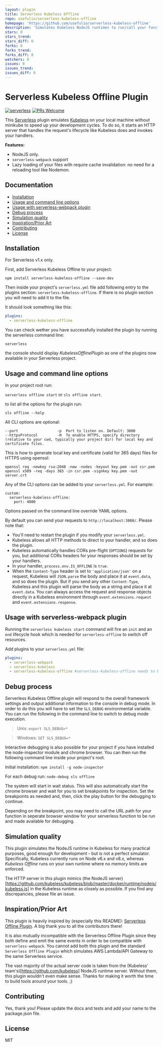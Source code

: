 ```yaml
---
layout: plugin
title: Serverless Kubeless Offline
repo: usefulio/serverless-kubeless-offline
homepage: 'https://github.com/usefulio/serverless-kubeless-offline'
description: 'Simulates Kubeless NodeJS runtimes to run/call your functions offline using the Serverless Framework.'
stars: 0
stars_trend: 
stars_diff: 0
forks: 0
forks_trend: 
forks_diff: 0
watchers: 0
issues: 0
issues_trend: 
issues_diff: 0
---
```



# Serverless Kubeless Offline Plugin

[![serverless](http://public.serverless.com/badges/v3.svg)](http://www.serverless.com)
[![PRs Welcome](https://img.shields.io/badge/PRs-welcome-brightgreen.svg)](#contributing)

This [Serverless](https://github.com/serverless/serverless) plugin emulates [Kubeless](https://kubeless.io) on your local machine without minikube to speed up your development cycles.
To do so, it starts an HTTP server that handles the request's lifecycle like Kubeless does and invokes your handlers.

**Features:**

* NodeJS only.
* `serverless-webpack` support
* Lazy loading of your files with require cache invalidation: no need for a reloading tool like Nodemon.

## Documentation

* [Installation](#installation)
* [Usage and command line options](#usage-and-command-line-options)
* [Usage with serverless-webpack plugin](#usage-with-serverless-webpack-plugin)
* [Debug process](#debug-process)
* [Simulation quality](#simulation-quality)
* [Inspiration/Prior Art](#inspiration-prior-art)
* [Contributing](#contributing)
* [License](#license)

## Installation

For Serverless v1.x only.

First, add Serverless Kubeless Offline to your project:

`npm install serverless-kubeless-offline --save-dev`

Then inside your project's `serverless.yml` file add following entry to the plugins section: `serverless-kubeless-offline`. If there is no plugin section you will need to add it to the file.

It should look something like this:

```YAML
plugins:
  - serverless-kubeless-offline
```

You can check wether you have successfully installed the plugin by running the serverless command line:

`serverless`

the console should display _KubelessOfflinePlugin_ as one of the plugins now available in your Serverless project.

## Usage and command line options

In your project root run:

`serverless offline start` or `sls offline start`.

to list all the options for the plugin run:

`sls offline --help`

All CLI options are optional:

```
--port                  -p  Port to listen on. Default: 3000
--httpsProtocol         -H  To enable HTTPS, specify directory (relative to your cwd, typically your project dir) for local key and certificate files.
```

This is how to generate local key and certificate (valid for 365 days) files for HTTPS using openssl:

```
openssl req -newkey rsa:2048 -new -nodes -keyout key.pem -out csr.pem
openssl x509 -req -days 365 -in csr.pem -signkey key.pem -out server.crt
```

Any of the CLI options can be added to your `serverless.yml`. For example:

```
custom:
  serverless-kubeless-offline:
    port: 4000
```

Options passed on the command line override YAML options.

By default you can send your requests to `http://localhost:3000/`. Please note that:

* You'll need to restart the plugin if you modify your `serverless.yml`.
* Kubeless allows all HTTP methods to direct to your handler, and so does the plugin.
* Kubeless automatically handles CORs pre-flight (`OPTIONS`) requests for you, but additional CORs headers for your responses should be set by your handlers.
* In your handler, `process.env.IS_OFFLINE` is `true`.
* When the `Content-Type` header is set to `'application/json'` on a request, Kubeless will `JSON.parse` the body and place it at `event.data`, and so does the plugin.
  But if you send any other `Content-Type`, Kubeless and this plugin will parse the body as a string and place it at `event.data`. You can always access the request and response objects directly in a Kubeless environment through `event.extensions.request` and `event.extensions.response`.

## Usage with serverless-webpack plugin

Running the `serverless kubeless start` command will fire an `init` and an `end` lifecycle hook which is needed for `serverless-offline` to switch off resources.

Add plugins to your `serverless.yml` file:

```yaml
plugins:
  - serverless-webpack
  - serverless-kubeless
  - serverless-kubeless-offline #serverless-kubeless-offline needs to be last in the list
```

## Debug process

Serverless Kubeless Offline plugin will respond to the overall framework settings and output additional information to the console in debug mode. In order to do this you will have to set the `SLS_DEBUG` environmental variable. You can run the following in the command line to switch to debug mode execution.

> Unix: `export SLS_DEBUG=*`

> Windows: `SET SLS_DEBUG=*`

Interactive debugging is also possible for your project if you have installed the node-inspector module and chrome browser. You can then run the following command line inside your project's root.

Initial installation:
`npm install -g node-inspector`

For each debug run:
`node-debug sls offline`

The system will start in wait status. This will also automatically start the chrome browser and wait for you to set breakpoints for inspection. Set the breakpoints as needed and, then, click the play button for the debugging to continue.

Depending on the breakpoint, you may need to call the URL path for your function in seperate browser window for your serverless function to be run and made available for debugging.

## Simulation quality

This plugin simulates the NodeJS runtime in Kubeless for many practical purposes, good enough for development - but is not a perfect simulator.
Specifically, Kubeless currently runs on Node v6.x and v8.x, whereas _Kubeless Offline_ runs on your own runtime where no memory limits are enforced.

The HTTP server in this plugin mimics (the NodeJS server)[https://github.com/kubeless/kubeless/blob/master/docker/runtime/nodejs/kubeless.js] in the Kubeless runtime as closely as possible. If you find any discrepancies, please file an issue.

## Inspiration/Prior Art

This plugin is heavily inspired by (especially this README): [Serverless Offline Plugin](https://github.com/dherault/serverless-offline). A big thank you to all the contributors there!

It is also mutually incompatible with the Serverless Offline Plugin since they both define and emit the same events in order to be compatible with `serverless-webpack`. You cannot add both this plugin and the standard `Serverless Offline Plugin` which simulates AWS Lambda/API Gateway to the same Serverless service.

The vast majority of the actual server code is taken from the (Kubeless' team's)[https://github.com/kubeless] NodeJS runtime server. Without them, this plugin wouldn't even make sense. Thanks for making it worth the time to build tools around your tools. ;)

## Contributing

Yes, thank you!
Please update the docs and tests and add your name to the package.json file.

## License

MIT
